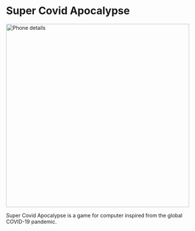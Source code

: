 # Super Covid Apocalypse

<img src="https://anthonyguidomadrid.github.io/super-covid-apocalypse/img/super-covid-apocalypse.jpg" alt="Phone details" width="500"/>

Super Covid Apocalypse is a game for computer inspired from the global COVID-19 pandemic.
